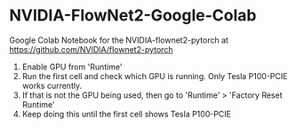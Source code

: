 # NVIDIA-FlowNet2-Google-Colab
Google Colab Notebook for the NVIDIA-flownet2-pytorch at https://github.com/NVIDIA/flownet2-pytorch

1) Enable GPU from 'Runtime'
2) Run the first cell and check which GPU is running. Only Tesla P100-PCIE works currently.
3) If that is not the GPU being used, then go to 'Runtime' > 'Factory Reset Runtime'
4) Keep doing this until the first cell shows Tesla P100-PCIE
